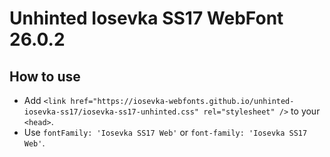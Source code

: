 # Unhinted Iosevka SS17 WebFont 26.0.2

## How to use

- Add `<link href="https://iosevka-webfonts.github.io/unhinted-iosevka-ss17/iosevka-ss17-unhinted.css" rel="stylesheet" />` to your `<head>`.
- Use `fontFamily: 'Iosevka SS17 Web'` or `font-family: 'Iosevka SS17 Web'`.
